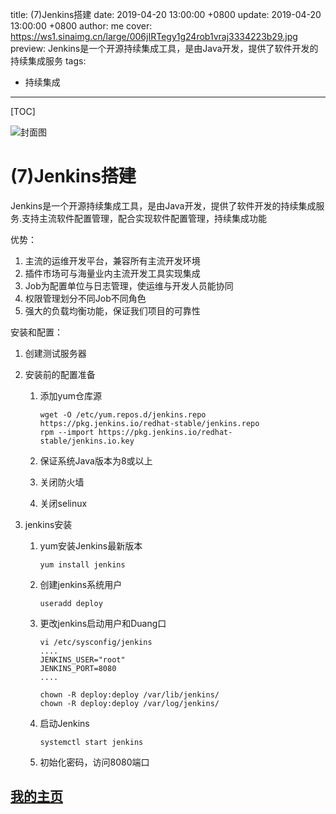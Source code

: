 title:  (7)Jenkins搭建
date: 2019-04-20 13:00:00 +0800
update: 2019-04-20 13:00:00 +0800
author: me
cover: https://ws1.sinaimg.cn/large/006jIRTegy1g24rob1vraj3334223b29.jpg
preview:   Jenkins是一个开源持续集成工具，是由Java开发，提供了软件开发的持续集成服务
tags:

  -  持续集成

---



[TOC]

![封面图]()

# (7)Jenkins搭建

 Jenkins是一个开源持续集成工具，是由Java开发，提供了软件开发的持续集成服务.支持主流软件配置管理，配合实现软件配置管理，持续集成功能

优势：

1. 主流的运维开发平台，兼容所有主流开发环境
2. 插件市场可与海量业内主流开发工具实现集成
3. Job为配置单位与日志管理，使运维与开发人员能协同
4. 权限管理划分不同Job不同角色
5. 强大的负载均衡功能，保证我们项目的可靠性

安装和配置：

1. 创建测试服务器

2. 安装前的配置准备

   1. 添加yum仓库源

      ```shell
      wget -O /etc/yum.repos.d/jenkins.repo https://pkg.jenkins.io/redhat-stable/jenkins.repo
      rpm --import https://pkg.jenkins.io/redhat-stable/jenkins.io.key
      ```

   2. 保证系统Java版本为8或以上

   3. 关闭防火墙

   4. 关闭selinux

3. jenkins安装

   1. yum安装Jenkins最新版本

      ```
      yum install jenkins
      ```

   2. 创建jenkins系统用户

      ```shell
      useradd deploy
      ```

   3. 更改jenkins启动用户和Duang口

      ```
      vi /etc/sysconfig/jenkins
      ....
      JENKINS_USER="root"
      JENKINS_PORT=8080
      ....
      
      chown -R deploy:deploy /var/lib/jenkins/
      chown -R deploy:deploy /var/log/jenkins/
      ```

   4. 启动Jenkins

      ```shell
      systemctl start jenkins
      ```

   5. 初始化密码，访问8080端口





## [我的主页](https://suveng.github.io/blog/)



